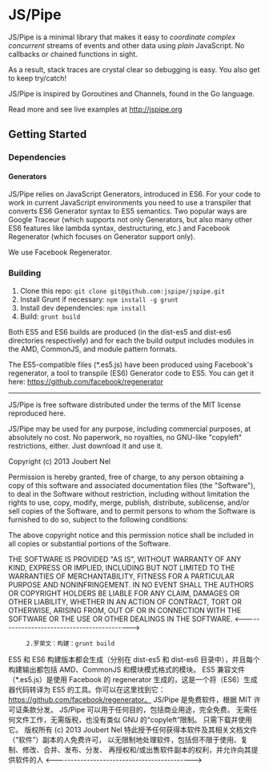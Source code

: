 # JS/Pipe

JS/Pipe is a minimal library that makes it easy to *coordinate complex concurrent* streams of events and other data using *plain* JavaScript. No callbacks or chained functions in sight. 

As a result, stack traces are crystal clear so debugging is easy. You also get to keep try/catch!

JS/Pipe is inspired by Goroutines and Channels, found in the Go language. 

Read more and see live examples at http://jspipe.org

## Getting Started

### Dependencies

#### Generators
JS/Pipe relies on JavaScript Generators, introduced in ES6. For your code to work in current JavaScript environments you need to use a transpiler that converts ES6 Generator syntax to ES5 semantics. Two popular ways are Google Traceur (which supports not only Generators, but also many other ES6 features like lambda syntax, destructuring, etc.) and Facebook Regenerator (which focuses on Generator support only). 

We use Facebook Regenerator. 


### Building
1. Clone this repo: `git clone git@github.com:jspipe/jspipe.git`
2. Install Grunt if necessary: `npm install -g grunt`
3. Install dev dependencies: `npm install`
3. Build: `grunt build`

Both ES5 and ES6 builds are produced (in the dist-es5 and dist-es6 directories respectively) and for each the build output includes modules in the AMD, CommonJS, and module pattern formats. 






The ES5-compatible files (*.es5.js) have been produced using Facebook's regenerator, a tool
to transpile (ES6) Generator code to ES5. You can get it here: https://github.com/facebook/regenerator

------

JS/Pipe is free software distributed under the terms of the MIT license reproduced here.

JS/Pipe may be used for any purpose, including commercial purposes, at absolutely no cost.
No paperwork, no royalties, no GNU-like "copyleft" restrictions, either.
Just download it and use it.

Copyright (c) 2013 Joubert Nel

Permission is hereby granted, free of charge, to any person obtaining a copy
of this software and associated documentation files (the "Software"), to deal
in the Software without restriction, including without limitation the rights
to use, copy, modify, merge, publish, distribute, sublicense, and/or sell
copies of the Software, and to permit persons to whom the Software is
furnished to do so, subject to the following conditions:

The above copyright notice and this permission notice shall be included in
all copies or substantial portions of the Software.

THE SOFTWARE IS PROVIDED "AS IS", WITHOUT WARRANTY OF ANY KIND, EXPRESS OR
IMPLIED, INCLUDING BUT NOT LIMITED TO THE WARRANTIES OF MERCHANTABILITY,
FITNESS FOR A PARTICULAR PURPOSE AND NONINFRINGEMENT. IN NO EVENT SHALL THE
AUTHORS OR COPYRIGHT HOLDERS BE LIABLE FOR ANY CLAIM, DAMAGES OR OTHER
LIABILITY, WHETHER IN AN ACTION OF CONTRACT, TORT OR OTHERWISE, ARISING FROM,
OUT OF OR IN CONNECTION WITH THE SOFTWARE OR THE USE OR OTHER DEALINGS IN
THE SOFTWARE.
<------------------------------------------->

         2.罗荣文：构建：grunt build
ES5 和 ES6 构建版本都会生成（分别在 dist-es5 和 dist-es6 目录中），并且每个构建输出都包括 AMD、CommonJS 和模块模式格式的模块。
ES5 兼容文件（*.es5.js）是使用 Facebook 的 regenerator 生成的，这是一个将（ES6）生成器代码转译为 ES5 的工具。你可以在这里找到它：https://github.com/facebook/regenerator。
JS/Pipe 是免费软件，根据 MIT 许可证条款分发。
JS/Pipe 可以用于任何目的，包括商业用途，完全免费。
无需任何文件工作，无需版税，也没有类似 GNU 的“copyleft”限制。
只需下载并使用它。
版权所有 (c) 2013 Joubert Nel
特此授予任何获得本软件及其相关文档文件（“软件”）副本的人免费许可，
以无限制地处理软件，包括但不限于使用、复制、修改、合并、发布、分发、
再授权和/或出售软件副本的权利，并允许向其提供软件的人
<------------------------------------------->